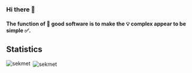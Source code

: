 ### Hi there 👋

#### The function of 🚀 good software is to make the 💡 complex appear to be simple ✅.

<!--
**sekmet/sekmet** is a ✨ _special_ ✨ repository because its `README.md` (this file) appears on your GitHub profile.

Here are some ideas to get you started:

- 🔭 I’m currently working on ...
- 🌱 I’m currently learning ...
- 👯 I’m looking to collaborate on ...
- 🤔 I’m looking for help with ...
- 💬 Ask me about ...
- 📫 How to reach me: ...
- 😄 Pronouns: ...
- ⚡ Fun fact: ...
-->

## Statistics
<p><img align="left" src="https://github-readme-stats.vercel.app/api/top-langs?username=sekmet&show_icons=true&locale=en&layout=compact" alt="sekmet" /></p>

<p>&nbsp;<img align="center" src="https://github-readme-stats.vercel.app/api?username=sekmet&show_icons=true&locale=en" alt="sekmet" /></p>
